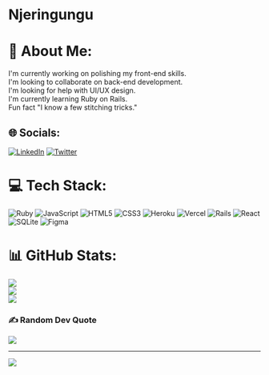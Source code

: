 # Njeringungu
# 💫 About Me:
I'm currently working on polishing my front-end skills.<br>I'm looking to collaborate on back-end development.<br>I'm looking for help with UI/UX design.<br>I'm currently learning Ruby on Rails.<br>Fun fact "I know a few stitching tricks."<br>


## 🌐 Socials:
[![LinkedIn](https://img.shields.io/badge/LinkedIn-%230077B5.svg?logo=linkedin&logoColor=white)](https://linkedin.com/in/linkedin.com/in/janet-njeri-56931351) [![Twitter](https://img.shields.io/badge/Twitter-%231DA1F2.svg?logo=Twitter&logoColor=white)](https://twitter.com/@janetnjeri1) 

# 💻 Tech Stack:
![Ruby](https://img.shields.io/badge/ruby-%23CC342D.svg?style=for-the-badge&logo=ruby&logoColor=white) ![JavaScript](https://img.shields.io/badge/javascript-%23323330.svg?style=for-the-badge&logo=javascript&logoColor=%23F7DF1E) ![HTML5](https://img.shields.io/badge/html5-%23E34F26.svg?style=for-the-badge&logo=html5&logoColor=white) ![CSS3](https://img.shields.io/badge/css3-%231572B6.svg?style=for-the-badge&logo=css3&logoColor=white) ![Heroku](https://img.shields.io/badge/heroku-%23430098.svg?style=for-the-badge&logo=heroku&logoColor=white) ![Vercel](https://img.shields.io/badge/vercel-%23000000.svg?style=for-the-badge&logo=vercel&logoColor=white) ![Rails](https://img.shields.io/badge/rails-%23CC0000.svg?style=for-the-badge&logo=ruby-on-rails&logoColor=white) ![React](https://img.shields.io/badge/react-%2320232a.svg?style=for-the-badge&logo=react&logoColor=%2361DAFB) ![SQLite](https://img.shields.io/badge/sqlite-%2307405e.svg?style=for-the-badge&logo=sqlite&logoColor=white) 	![Figma](https://img.shields.io/badge/figma-%23F24E1E.svg?style=for-the-badge&logo=figma&logoColor=white)
# 📊 GitHub Stats:
![](https://github-readme-stats.vercel.app/api?username=Njeringungu&theme=vue&hide_border=false&include_all_commits=true&count_private=true)<br/>
![](https://github-readme-streak-stats.herokuapp.com/?user=Njeringungu&theme=vue&hide_border=false)<br/>
![](https://github-readme-stats.vercel.app/api/top-langs/?username=Njeringungu&theme=vue&hide_border=false&include_all_commits=true&count_private=true&layout=compact)

### ✍️ Random Dev Quote
![](https://quotes-github-readme.vercel.app/api?type=horizontal&theme=gruvbox)

---
[![](https://visitcount.itsvg.in/api?id=Njeringungu&icon=9&color=6)](https://visitcount.itsvg.in)
